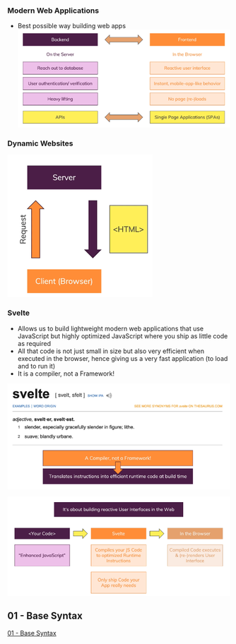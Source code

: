 ### Modern Web Applications
- Best possible way building web apps
![Modern Web Application](images/Modern%20Web%20Applications.PNG)


### Dynamic Websites
![Dynamic Websites](images/Dynamic%20Websites.PNG)

### Svelte
- Allows us to build lightweight modern web applications that use JavaScript but highly optimized JavaScript where you ship as little code as required
- All that code is not just small in size but also very efficient when executed in the browser, hence giving us a very fast application (to load and to run it)
- It is a compiler, not a Framework!

![Svelte](images/Svelte.PNG)

![How does Svelte works](images/How%20does%20Svelte%20works.PNG)

## 01 - Base Syntax
[01 - Base Syntax](01%20-%20Base%20Syntax/README.md)